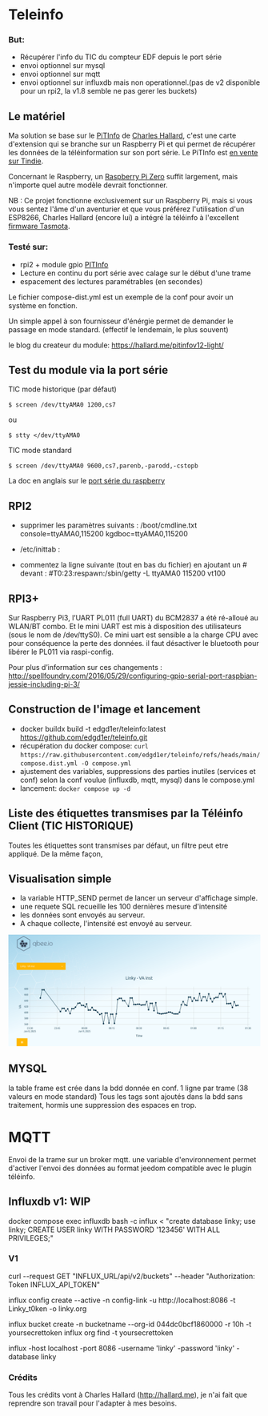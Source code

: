 # Teleinfo

### But:
  * Récupérer l'info du TIC du compteur EDF depuis le port série
  * envoi optionnel sur mysql
  * envoi optionnel sur mqtt
  * envoi optionnel sur influxdb mais non operationnel.(pas de v2 disponible pour un rpi2, la v1.8 semble ne pas gerer les buckets)

## Le matériel

Ma solution se base sur le [PiTInfo](https://hallard.me/pitinfov12/) de [Charles Hallard](http://hallard.me), c'est une carte d'extension qui se branche sur un Raspberry Pi et qui permet de récupérer les données de la téléinformation sur son port série. Le PiTInfo est [en vente sur Tindie](https://www.tindie.com/products/Hallard/pitinfo/).

Concernant le Raspberry, un [Raspberry Pi Zero](https://www.raspberrypi.org/products/raspberry-pi-zero/) suffit largement, mais n'importe quel autre modèle devrait fonctionner.

NB : Ce projet fonctionne exclusivement sur un Raspberry Pi, mais si vous vous sentez l'âme d'un aventurier et que vous préférez l'utilisation d'un ESP8266, Charles Hallard (encore lui) a intégré la téléinfo à l'excellent [firmware Tasmota](https://github.com/arendst/Tasmota/blob/development/lib/lib_div/LibTeleinfo/README.md).

### Testé sur:
  * rpi2 + module gpio [PITInfo](https://www.tindie.com/products/hallard/pitinfo/)
  * Lecture en continu du port série avec calage sur le début d'une trame
  * espacement des lectures paramétrables (en secondes)

Le fichier compose-dist.yml est un exemple de la conf pour avoir un système en fonction.

Un simple appel à son fournisseur d'énérgie permet de demander le passage en mode standard. (effectif le lendemain, le plus souvent)

le blog du createur du module: https://hallard.me/pitinfov12-light/

## Test du module via la port série

TIC mode historique (par défaut)

    $ screen /dev/ttyAMA0 1200,cs7

ou

    $ stty </dev/ttyAMA0

TIC mode standard

    $ screen /dev/ttyAMA0 9600,cs7,parenb,-parodd,-cstopb

La doc en anglais sur le [port série du raspberry](https://www.raspberrypi.com/documentation/computers/configuration.html#configure-uarts)

## RPI2

- supprimer les paramètres suivants : /boot/cmdline.txt
  console=ttyAMA0,115200 kgdboc=ttyAMA0,115200
- /etc/inittab :

- commentez la ligne suivante (tout en bas du fichier) en ajoutant un # devant :
  #T0:23:respawn:/sbin/getty -L ttyAMA0 115200 vt100


## RPI3+

Sur Raspberry Pi3, l’UART PL011 (full UART) du BCM2837 a été ré-alloué au WLAN/BT combo. Et le mini UART est mis à disposition des utilisateurs (sous le nom de /dev/ttyS0). Ce mini uart est sensible a la charge CPU avec pour conséquence la perte des données. il faut désactiver le bluetooth pour libérer le PL011 via raspi-config.


Pour plus d’information sur ces changements : http://spellfoundry.com/2016/05/29/configuring-gpio-serial-port-raspbian-jessie-including-pi-3/

## Construction de l'image et lancement

* docker buildx build -t edgd1er/teleinfo:latest https://github.com/edgd1er/teleinfo.git
* récupération du docker compose: `curl https://raw.githubusercontent.com/edgd1er/teleinfo/refs/heads/main/compose.dist.yml -O compose.yml`
* ajustement des variables, suppressions des parties inutiles (services et conf) selon la conf voulue (influxdb, mqtt, mysql) dans le compose.yml
* lancement: `docker compose up -d`


## Liste des étiquettes transmises par la Téléinfo Client (TIC HISTORIQUE)

Toutes les étiquettes sont transmises par défaut, un filtre peut etre appliqué. De la même façon, 

## Visualisation simple

* la variable HTTP_SEND permet de lancer un serveur d'affichage simple.
* une requete SQL recueille les 100 dernières mesure d'intensité 
* les données sont envoyés au serveur.
* A chaque collecte, l'intensité est envoyé au serveur.

<img src="newplot.png">


## MYSQL

la table frame est crée dans la bdd donnée en conf.
1 ligne par trame (38 valeurs en mode standard)
Tous les tags sont ajoutés dans la bdd sans traitement, hormis une suppression des espaces en trop.

# MQTT

Envoi de la trame sur un broker mqtt.
une variable d'environnement permet d'activer l'envoi des données au format jeedom compatible avec le plugin téléinfo.

## Influxdb v1: WIP

docker compose exec influxdb bash -c influx < "create database linky; use linky; CREATE USER linky WITH PASSWORD '123456' WITH ALL PRIVILEGES;"

### V1
curl --request GET "INFLUX_URL/api/v2/buckets" --header "Authorization: Token INFLUX_API_TOKEN"


influx config create --active -n config-link -u http://localhost:8086 -t Linky_t0ken -o linky.org

influx bucket create -n bucketname --org-id 044dc0bcf1860000 -r 10h -t yoursecrettoken
influx org find -t yoursecrettoken

influx -host localhost -port 8086 -username 'linky' -password 'linky' -database linky

### Crédits

Tous les crédits vont à Charles Hallard (http://hallard.me), je n'ai fait que reprendre son travail pour l'adapter à mes besoins.